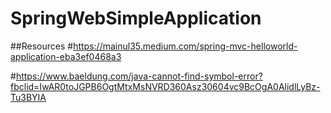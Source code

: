 # SpringWebSimpleApplication
##Resources
#https://mainul35.medium.com/spring-mvc-helloworld-application-eba3ef0468a3

#https://www.baeldung.com/java-cannot-find-symbol-error?fbclid=IwAR0toJGPB6OgtMtxMsNVRD360Asz30604vc9BcOgA0AlidlLyBz-Tu3BYIA
